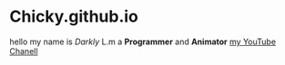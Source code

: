 # Chicky.github.io

hello my name is *Darkly*
L.m a **Programmer** and **Animator**
[my YouTube Chanell](https://www.youtube.com/@Dark_ly/featured)
